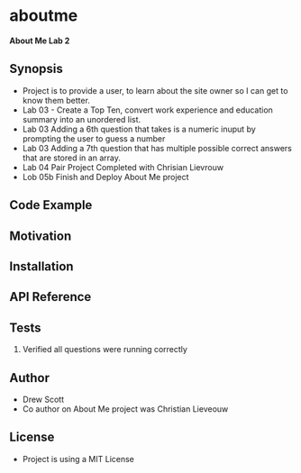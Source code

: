 # aboutme
**About Me Lab 2**
## Synopsis
- Project is to provide a user, to learn about the site owner so I can get to know them better.
- Lab 03 - Create a Top Ten, convert work experience and education summary into an unordered list.
- Lab 03 Adding a 6th question that takes is a numeric inuput by prompting the user to guess a number 
- Lab 03 Adding a 7th question that has multiple possible correct answers that are stored in an array.
- Lab 04 Pair Project Completed with Chrisian Lievrouw
- Lob 05b Finish and Deploy About Me project
## Code Example


## Motivation

## Installation



## API Reference

## Tests
1. Verified all questions were running correctly


## Author
- Drew Scott
- Co author on About Me project was Christian Lieveouw



## License
- Project is using a MIT License
